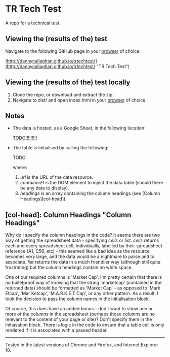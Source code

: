 TR Tech Test
============

A repo for a technical test.

Viewing the (results of the) test
---------------------------------

Navigate to the following GitHub page in your [browser][browser] of choice:

[http://dannycallaghan.github.io/trtechtest/](http://dannycallaghan.github.io/trtechtest/ "TR Tech Test")

Viewing the (results of the) test locally
-----------------------------------------

1.  Clone the repo, or download and extract the zip.
2.  Navigate to dist/ and open index.html in your [browser][browser] of choice.

Notes
-----

*   The data is hosted, as a Google Sheet, in the following location:

	[TODO!!!!!!!!!](http://dannycallaghan.github.io/trtechtest/ "TR Tech Test Google Sheet")

*   The table is initialised by calling the following:

	TODO

	where:

	1.	*url* is the URL of the data resource.
	2.	*containerEl* is the DOM element to inject the data table (should there be any data to display).
	3.	*headings* is an array containing the column headings (see [Column Headings][col-head]).

[col-head]: Column Headings  "Column Headings"
----------------------------------------------

Why do I specify the column headings in the code? It seems there are two way of getting the spreadsheet data - specifying *cells* or *list*. *cells* returns each and every spreadsheet cell, individually, labelled by their spreadsheet reference (A1, C56, etc) - this seemed like a bad idea as the resource becomes very large, and the data would be a nightmare to parse and to associate. *list* returns the data in a much friendlier way (although still quite frustrating) but the column headings contain no white space.

One of our required columns is 'Market Cap'. I'm pretty certain that there is no bulletproof way of knowing that the string 'marketcap' (contained in the returned data) should be formatted as 'Market Cap' - as opposed to 'Mark Etcap', 'Mar Ketcap', 'M.A.R.K.E.T Cap', or any other pattern. As a result, I took the decision to pass the column names in the initialisation block.

Of course, this does have an added bonus - don't want to show one or more of the columns in the spreadsheet (perhaps those columns are no relevant to the content of your page or site)? Don't specify them in the initiasation block. There is logic in the code to ensure that a table cell is only rendered if it is associated with a passed header.

[browser]: Browsers
-------------------

Tested in the latest versions of Chrome and Firefox, and Internet Explorer 10.


